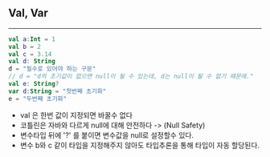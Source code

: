 ## Val, Var
---
```kotlin
val a:Int = 1
val b = 2
val c = 3.14
val d: String
d = "필수로 있어야 하는 구문"
// d = "d의 초기값이 없으면 null이 될 수 있는데, d는 null이 될 수 없기 때문에."
val e: String?
var d:String = "첫번째 초기화"
e = "두번째 초기화"
```
* val 은 한번 값이 지정되면 바꿀수 없다
* 코틀린은 자바와 다르게 null에 대해 안전하다 -> (Null Safety)
* 변수타입 뒤에 '?' 를 붙이면 변수값을 null로 설정할수 있다.
* 변수 b와 c 같이 타입을 지정해주지 않아도 타입추론을 통해 타입이 자동 할당된다.